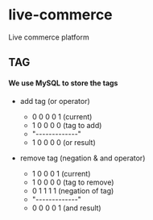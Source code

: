 # live-commerce

Live commerce platform

## TAG

#### We use MySQL to store the tags

- add tag (or operator)

  - 0 0 0 0 1 (current)
  - 1 0 0 0 0 (tag to add)
  - "-------------"
  - 1 0 0 0 0 (or result)

- remove tag (negation & and operator)

  - 1 0 0 0 1 (current)
  - 1 0 0 0 0 (tag to remove)
  - 0 1 1 1 1 (negation of tag)
  - "-------------"
  - 0 0 0 0 1 (and result)
